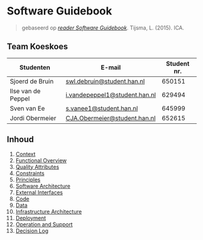 # Software Guidebook

> gebaseerd op _[reader Software Guidebook](reader-software-guidebook.pdf)_. Tijsma, L. (2015). ICA.

## Team Koeskoes

| Studenten          | E-mail                        | Student nr. |
| ------------------ | ----------------------------- | ----------- |
| Sjoerd de Bruin    | swl.debruin@student.han.nl    | 650151      |
| Ilse van de Peppel | i.vandepeppel1@student.han.nl | 629494      |
| Sven van Ee        | s.vanee1@student.han.nl       | 645999      |
| Jordi Obermeier    | CJA.Obermeier@student.han.nl  | 652615      |

## Inhoud

1. [Context](01_context.md)
1. [Functional Overview](02_functional_overview.md)
1. [Quality Attributes](03_quality_attributes.md)
1. [Constraints](04_constraints.md)
1. [Principles](05_principles.md)
1. [Software Architecture](06_software_architecture.md)
1. [External Interfaces](07_external_interfaces.md)
1. [Code](08_code.md)
1. [Data](09_data.md)
1. [Infrastructure Architecture](10_infrastructure_architecture.md)
1. [Deployment](11_deployment.md)
1. [Operation and Support](12_operation_and_support.md)
1. [Decision Log](13_decision_log.md)
